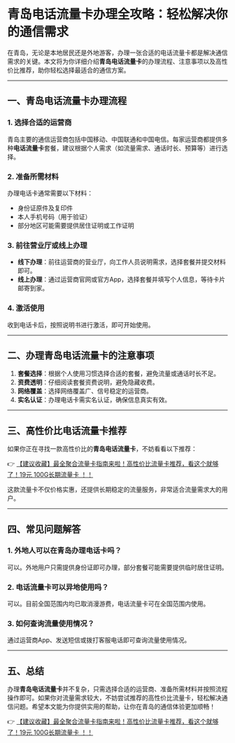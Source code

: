 # 青岛电话流量卡办理全攻略：轻松解决你的通信需求

在青岛，无论是本地居民还是外地游客，办理一张合适的电话流量卡都是解决通信需求的关键。本文将为你详细介绍**青岛电话流量卡**的办理流程、注意事项以及高性价比推荐，助你轻松选择最适合的通信方案。

---

## 一、青岛电话流量卡办理流程

### 1. 选择合适的运营商
青岛主要的通信运营商包括中国移动、中国联通和中国电信。每家运营商都提供多种**电话流量卡**套餐，建议根据个人需求（如流量需求、通话时长、预算等）进行选择。

### 2. 准备所需材料
办理电话卡通常需要以下材料：
- 身份证原件及复印件
- 本人手机号码（用于验证）
- 部分地区可能需要提供居住证明或工作证明

### 3. 前往营业厅或线上办理
- **线下办理**：前往运营商的营业厅，向工作人员说明需求，选择套餐并提交材料即可。
- **线上办理**：通过运营商官网或官方App，选择套餐并填写个人信息，等待卡片邮寄到家。

### 4. 激活使用
收到电话卡后，按照说明书进行激活，即可开始使用。

---

## 二、办理青岛电话流量卡的注意事项

1. **套餐选择**：根据个人使用习惯选择合适的套餐，避免流量或通话时长不足。
2. **资费透明**：仔细阅读套餐资费说明，避免隐藏收费。
3. **网络覆盖**：选择网络覆盖广、信号稳定的运营商。
4. **实名认证**：办理电话卡需实名认证，确保信息真实有效。

---

## 三、高性价比电话流量卡推荐

如果你正在寻找一款高性价比的**青岛电话流量卡**，不妨看看以下推荐：

👉 [【建议收藏】最全聚合流量卡指南来啦！高性价比流量卡推荐，看这个就够了！19元 100G长期流量卡 ！！](https://bit.ly/Liuliangka)

这款流量卡不仅价格实惠，还提供长期稳定的流量服务，非常适合流量需求大的用户。

---

## 四、常见问题解答

### 1. 外地人可以在青岛办理电话卡吗？
可以。外地用户只需提供身份证即可办理，部分套餐可能需要提供临时居住证明。

### 2. 电话流量卡可以异地使用吗？
可以。目前全国范围内均已取消漫游费，电话流量卡可在全国范围内使用。

### 3. 如何查询流量使用情况？
通过运营商App、发送短信或拨打客服电话即可查询流量使用情况。

---

## 五、总结

办理**青岛电话流量卡**并不复杂，只需选择合适的运营商、准备所需材料并按照流程操作即可。如果你对流量需求较大，不妨尝试推荐的高性价比流量卡，轻松解决通信问题。希望本文能为你提供实用的帮助，让你在青岛的通信体验更加顺畅！

👉 [【建议收藏】最全聚合流量卡指南来啦！高性价比流量卡推荐，看这个就够了！19元 100G长期流量卡 ！！](https://bit.ly/Liuliangka)